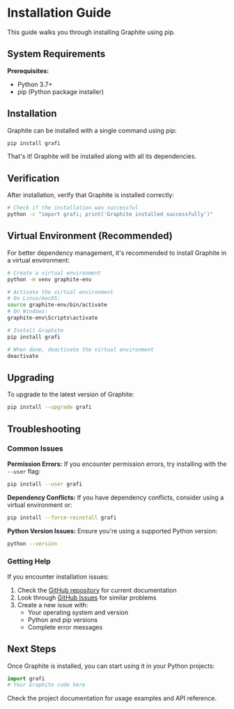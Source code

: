# Installation Guide

This guide walks you through installing Graphite using pip.

## System Requirements

**Prerequisites:**

- Python 3.7+
- pip (Python package installer)

## Installation

Graphite can be installed with a single command using pip:

```bash
pip install grafi
```

That's it! Graphite will be installed along with all its dependencies.

## Verification

After installation, verify that Graphite is installed correctly:

```bash
# Check if the installation was successful
python -c "import grafi; print('Graphite installed successfully')"
```

## Virtual Environment (Recommended)

For better dependency management, it's recommended to install Graphite in a virtual environment:

```bash
# Create a virtual environment
python -m venv graphite-env

# Activate the virtual environment
# On Linux/macOS:
source graphite-env/bin/activate
# On Windows:
graphite-env\Scripts\activate

# Install Graphite
pip install grafi

# When done, deactivate the virtual environment
deactivate
```

## Upgrading

To upgrade to the latest version of Graphite:

```bash
pip install --upgrade grafi
```

## Troubleshooting

### Common Issues

**Permission Errors:**
If you encounter permission errors, try installing with the `--user` flag:

```bash
pip install --user grafi
```

**Dependency Conflicts:**
If you have dependency conflicts, consider using a virtual environment or:

```bash
pip install --force-reinstall grafi
```

**Python Version Issues:**
Ensure you're using a supported Python version:

```bash
python --version
```

### Getting Help

If you encounter installation issues:

1. Check the [GitHub repository](https://github.com/binome-dev/graphite) for current documentation
2. Look through [GitHub Issues](https://github.com/binome-dev/graphite/issues) for similar problems
3. Create a new issue with:
   - Your operating system and version
   - Python and pip versions
   - Complete error messages

## Next Steps

Once Graphite is installed, you can start using it in your Python projects:

```python
import grafi
# Your Graphite code here
```

Check the project documentation for usage examples and API reference.

